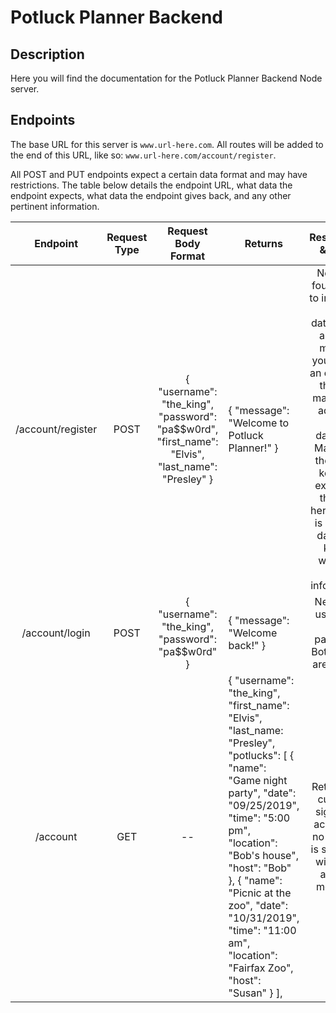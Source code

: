 # Potluck Planner Backend

## Description

Here you will find the documentation for the Potluck Planner Backend Node server. 

## Endpoints

The base URL for this server is `www.url-here.com`. All routes will be added to the end of this URL, like so: `www.url-here.com/account/register`.

All POST and PUT endpoints expect a certain data format and may have restrictions. The table below details the endpoint URL, what data the endpoint expects, what data the endpoint gives back, and any other pertinent information.

|      Endpoint     | Request Type |                                        Request Body Format                                        | Returns                                                                                                                                                                                                                                                                                                                                                                                                                               |                                                                                                                         Restrictions & Notes                                                                                                                         |
|:-----------------:|:------------:|:-------------------------------------------------------------------------------------------------:|---------------------------------------------------------------------------------------------------------------------------------------------------------------------------------------------------------------------------------------------------------------------------------------------------------------------------------------------------------------------------------------------------------------------------------------|:--------------------------------------------------------------------------------------------------------------------------------------------------------------------------------------------------------------------------------------------------------------------:|
| /account/register |     POST     | { "username": "the_king", "password": "pa$$w0rd", "first_name": "Elvis", "last_name": "Presley" } | { "message": "Welcome to Potluck Planner!" }                                                                                                                                                                                                                                                                                                                                                                                          | Needs all four strings to insert into the database. If a field is missing, you will get an error and the user may not be added to the database. Make sure the object keys are exactly as they are here -- this is how the database knows where to store information. |
|   /account/login  |     POST     |                         { "username": "the_king", "password": "pa$$w0rd" }                        | { "message": "Welcome back!" }                                                                                                                                                                                                                                                                                                                                                                                                        | Needs the username and password. Both values are strings.                                                                                                                                                                                                            |
|      /account     |      GET     |                                                 --                                                | {   "username": "the_king",   "first_name": "Elvis",   "last_name: "Presley",   "potlucks": [       {        "name": "Game night party",        "date": "09/25/2019",        "time": "5:00 pm",        "location": "Bob's house",        "host": "Bob"       },      {        "name": "Picnic at the zoo",        "date": "10/31/2019",        "time": "11:00 am",        "location": "Fairfax Zoo",        "host": "Susan"      } ], | Returns the currently signed-in account. If no account is signed in, will return an error message.                                                                                                                                                                                                            |